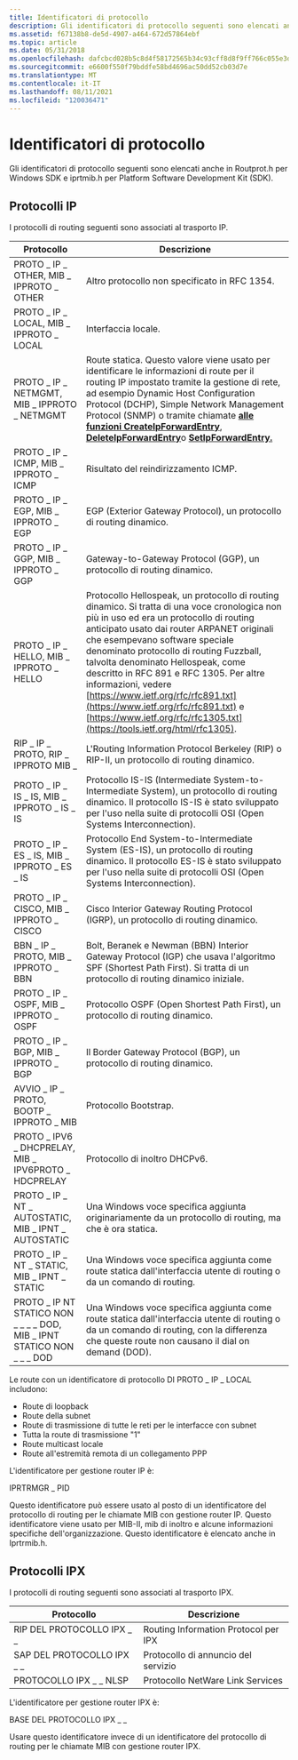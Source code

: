 ```yaml
---
title: Identificatori di protocollo
description: Gli identificatori di protocollo seguenti sono elencati anche in Routprot.h per Windows SDK e iprtmib.h per Platform Software Development Kit (SDK).
ms.assetid: f67138b8-de5d-4907-a464-672d57864ebf
ms.topic: article
ms.date: 05/31/2018
ms.openlocfilehash: dafcbcd028b5c8d4f58172565b34c93cff8d8f9ff766c055e3d8a956cfbb0aa8
ms.sourcegitcommit: e6600f550f79bddfe58bd4696ac50dd52cb03d7e
ms.translationtype: MT
ms.contentlocale: it-IT
ms.lasthandoff: 08/11/2021
ms.locfileid: "120036471"
---
```

# <a name="protocol-identifiers"></a>Identificatori di protocollo

Gli identificatori di protocollo seguenti sono elencati anche in Routprot.h per Windows SDK e iprtmib.h per Platform Software Development Kit (SDK).

## <a name="ip-protocols"></a>Protocolli IP

I protocolli di routing seguenti sono associati al trasporto IP.



| Protocollo                                                     | Descrizione                                                                                                                                                                                                                                                                                                                                                                                                                                                                                                          |
|--------------------------------------------------------------|----------------------------------------------------------------------------------------------------------------------------------------------------------------------------------------------------------------------------------------------------------------------------------------------------------------------------------------------------------------------------------------------------------------------------------------------------------------------------------------------------------------------|
| PROTO \_ IP \_ OTHER, MIB \_ IPPROTO \_ OTHER                        | Altro protocollo non specificato in RFC 1354.                                                                                                                                                                                                                                                                                                                                                                                                                                                                       |
| PROTO \_ IP \_ LOCAL, MIB \_ IPPROTO \_ LOCAL                        | Interfaccia locale.                                                                                                                                                                                                                                                                                                                                                                                                                                                                                                   |
| PROTO \_ IP \_ NETMGMT, MIB \_ IPPROTO \_ NETMGMT                    | Route statica. Questo valore viene usato per identificare le informazioni di route per il routing IP impostato tramite la gestione di rete, ad esempio Dynamic Host Configuration Protocol (DCHP), Simple Network Management Protocol (SNMP) o tramite chiamate [**alle funzioni CreateIpForwardEntry**](/windows/desktop/api/iphlpapi/nf-iphlpapi-createipforwardentry), [**DeleteIpForwardEntry**](/windows/desktop/api/iphlpapi/nf-iphlpapi-deleteipforwardentry)o [**SetIpForwardEntry.**](/windows/desktop/api/iphlpapi/nf-iphlpapi-setipforwardentry)                                                                                              |
| PROTO \_ IP \_ ICMP, MIB \_ IPPROTO \_ ICMP                          | Risultato del reindirizzamento ICMP.                                                                                                                                                                                                                                                                                                                                                                                                                                                                                         |
| PROTO \_ IP \_ EGP, MIB \_ IPPROTO \_ EGP                            | EGP (Exterior Gateway Protocol), un protocollo di routing dinamico.                                                                                                                                                                                                                                                                                                                                                                                                                                                     |
| PROTO \_ IP \_ GGP, MIB \_ IPPROTO \_ GGP                            | Gateway-to-Gateway Protocol (GGP), un protocollo di routing dinamico.                                                                                                                                                                                                                                                                                                                                                                                                                                                   |
| PROTO \_ IP \_ HELLO, MIB \_ IPPROTO \_ HELLO                        | Protocollo Hellospeak, un protocollo di routing dinamico. Si tratta di una voce cronologica non più in uso ed era un protocollo di routing anticipato usato dai router ARPANET originali che esempevano software speciale denominato protocollo di routing Fuzzball, talvolta denominato Hellospeak, come descritto in RFC 891 e RFC 1305. Per altre informazioni, vedere [https://www.ietf.org/rfc/rfc891.txt](https://www.ietf.org/rfc/rfc891.txt) e [https://www.ietf.org/rfc/rfc1305.txt](https://tools.ietf.org/html/rfc1305). |
| RIP \_ IP \_ PROTO, RIP \_ IPPROTO MIB \_                            | L'Routing Information Protocol Berkeley (RIP) o RIP-II, un protocollo di routing dinamico.                                                                                                                                                                                                                                                                                                                                                                                                                               |
| PROTO \_ IP \_ IS \_ IS, MIB \_ IPPROTO \_ IS \_ IS                      | Protocollo IS-IS (Intermediate System-to-Intermediate System), un protocollo di routing dinamico. Il protocollo IS-IS è stato sviluppato per l'uso nella suite di protocolli OSI (Open Systems Interconnection).                                                                                                                                                                                                                                                                                                                      |
| PROTO \_ IP \_ ES \_ IS, MIB \_ IPPROTO \_ ES \_ IS                      | Protocollo End System-to-Intermediate System (ES-IS), un protocollo di routing dinamico. Il protocollo ES-IS è stato sviluppato per l'uso nella suite di protocolli OSI (Open Systems Interconnection).                                                                                                                                                                                                                                                                                                                               |
| PROTO \_ IP \_ CISCO, MIB \_ IPPROTO \_ CISCO                        | Cisco Interior Gateway Routing Protocol (IGRP), un protocollo di routing dinamico.                                                                                                                                                                                                                                                                                                                                                                                                                                      |
| BBN \_ IP \_ PROTO, MIB \_ IPPROTO \_ BBN                            | Bolt, Beranek e Newman (BBN) Interior Gateway Protocol (IGP) che usava l'algoritmo SPF (Shortest Path First). Si tratta di un protocollo di routing dinamico iniziale.                                                                                                                                                                                                                                                                                                                                                   |
| PROTO \_ IP \_ OSPF, MIB \_ IPPROTO \_ OSPF                          | Protocollo OSPF (Open Shortest Path First), un protocollo di routing dinamico.                                                                                                                                                                                                                                                                                                                                                                                                                                            |
| PROTO \_ IP \_ BGP, MIB \_ IPPROTO \_ BGP                            | Il Border Gateway Protocol (BGP), un protocollo di routing dinamico.                                                                                                                                                                                                                                                                                                                                                                                                                                                       |
| AVVIO \_ IP \_ PROTO, BOOTP \_ IPPROTO \_ MIB                        | Protocollo Bootstrap.                                                                                                                                                                                                                                                                                                                                                                                                                                                                                              |
| PROTO \_ IPV6 \_ DHCPRELAY, MIB \_ IPV6PROTO \_ HDCPRELAY            | Protocollo di inoltro DHCPv6.                                                                                                                                                                                                                                                                                                                                                                                                                                                                                           |
| PROTO \_ IP \_ NT \_ AUTOSTATIC, MIB \_ IPNT \_ AUTOSTATIC             | Una Windows voce specifica aggiunta originariamente da un protocollo di routing, ma che è ora statica.                                                                                                                                                                                                                                                                                                                                                                                                                            |
| PROTO \_ IP \_ NT \_ STATIC, MIB \_ IPNT \_ STATIC                     | Una Windows voce specifica aggiunta come route statica dall'interfaccia utente di routing o da un comando di routing.                                                                                                                                                                                                                                                                                                                                                                                                               |
| PROTO \_ IP NT STATICO NON \_ \_ \_ \_ DOD, MIB \_ IPNT STATICO NON \_ \_ \_ DOD | Una Windows voce specifica aggiunta come route statica dall'interfaccia utente di routing o da un comando di routing, con la differenza che queste route non causano il dial on demand (DOD).                                                                                                                                                                                                                                                                                                                                                        |



 

Le route con un identificatore di protocollo DI PROTO \_ IP \_ LOCAL includono:

-   Route di loopback
-   Route della subnet
-   Route di trasmissione di tutte le reti per le interfacce con subnet
-   Tutta la route di trasmissione "1"
-   Route multicast locale
-   Route all'estremità remota di un collegamento PPP

L'identificatore per gestione router IP è:

IPRTRMGR \_ PID

Questo identificatore può essere usato al posto di un identificatore del protocollo di routing per le chiamate MIB con gestione router IP. Questo identificatore viene usato per MIB-II, mib di inoltro e alcune informazioni specifiche dell'organizzazione. Questo identificatore è elencato anche in Iprtrmib.h.

## <a name="ipx-protocols"></a>Protocolli IPX

I protocolli di routing seguenti sono associati al trasporto IPX.



| Protocollo            | Descrizione                          |
|---------------------|--------------------------------------|
| RIP DEL PROTOCOLLO IPX \_ \_  | Routing Information Protocol per IPX |
| SAP DEL PROTOCOLLO IPX \_ \_  | Protocollo di annuncio del servizio       |
| PROTOCOLLO IPX \_ \_ NLSP | Protocollo NetWare Link Services       |



 

L'identificatore per gestione router IPX è:

BASE DEL PROTOCOLLO IPX \_ \_

Usare questo identificatore invece di un identificatore del protocollo di routing per le chiamate MIB con gestione router IPX.

 

 